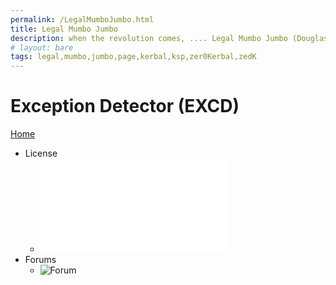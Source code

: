 ```yaml
---
permalink: /LegalMumboJumbo.html
title: Legal Mumbo Jumbo
description: when the revolution comes, .... Legal Mumbo Jumbo (Douglas Adams)
# layout: bare
tags: legal,mumbo,jumbo,page,kerbal,ksp,zer0Kerbal,zedK
---
```


<!--
LegalMumboJumbo.md v1.0.4.1
Exception Detector (EXCD)
created: 01 Feb 2022
updated: 30 Mar 2022
-->

<script src="https://kit.fontawesome.com/0ea5493613.js" crossorigin="anonymous"></script>
<i class="fa fa-gear fa-spin fa-2x" style="color: firebrick"></i>

# Exception Detector (EXCD)

[Home](/index.md)

* License
  * ![License](/LegalMumboJumbo/License.md)
* Forums
  * ![Forum](/LegalMumboJumbo/FORUM-01.png)
  <!-- * ![Forum](./LegalMumboJumbo/FORUM-02.png)
  * ![Forum](./LegalMumboJumbo/FORUM-03.png) -->

<!-- this file CC BY-ND 3.0 Unported by zer0Kerbal -->
